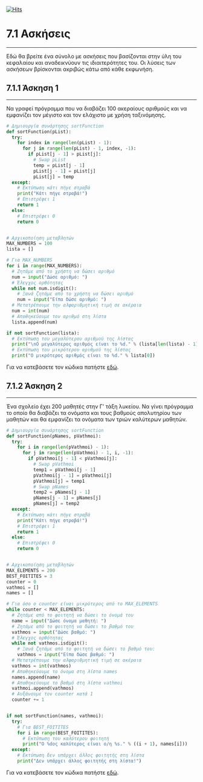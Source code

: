 [![Hits](https://hits.seeyoufarm.com/api/count/incr/badge.svg?url=https%3A%2F%2Feffie375.github.io%2FTPTE-AEGEAN&count_bg=%23E3802B&title_bg=%2307359E&icon=internetarchive.svg&icon_color=%23E7E7E7&title=%CE%A0%CF%81%CE%BF%CE%B2%CE%BF%CE%BB%CE%AD%CF%82&edge_flat=false)](https://hits.seeyoufarm.com)

# 7.1 Ασκήσεις

---

Εδώ θα βρείτε ένα σύνολο με ασκήσεις που βασίζονται στην ύλη του κεφαλαίου και αναδεικνύουν τις ιδιαιτερότητες του. Οι λύσεις των ασκήσεων βρίσκονται ακριβώς κάτω από κάθε εκφωνήση.

## 7.1.1 Άσκηση 1

---

Να γραφεί πρόγραµµα που να διαβάζει 100 ακεραίους αριθµούς και να εµφανίζει τον µέγιστο και τον ελάχιστο µε χρήση ταξινόµησης.

```python
# Δημιουργία συνάρτησης sortFunction
def sortFunction(pList):
  try:
    for index in range(len(pList) - 1):
      for j in range(len(pList) - 1, index, -1):
        if pList[j - 1] > pList[j]:
          # Swap pList
          temp = pList[j - 1]
          pList[j - 1] = pList[j]
          pList[j] = temp
  except:
    # Εκτύπωση κάτι πήγε στραβά
    print("Κάτι πήγε στραβά!")
    # Επιστρέφει 1
    return 1
  else:
    # Επιστρέφει 0
    return 0


# Αρχικοποίηση μεταβλητών
MAX_NUMBERS = 100
lista = []

# Για MAX_NUMBERS
for i in range(MAX_NUMBERS):
  # Ζητάμε από το χρήστη να δώσει αριθμό
  num = input("Δώσε αριθμό: ")
  # Έλεγχος ορθότητας
  while not num.isdigit():
    # Ξανά ζητάμε από το χρήστη να δώσει αριθμό
    num = input("Είπα δώσε αριθμό: ")
  # Μετατρέπουμε την αλφαριθμητική τιμή σε ακέραια
  num = int(num)
  # Αποθηκεύουμε τον αριθμό στη λίστα
  lista.append(num)

if not sortFunction(lista):
  # Εκτύπωση του μεγαλύτερου αριθμού της λίστας
  print("\nΟ μεγαλύτερος αριθμός είναι το %d." % (lista[len(lista) - 1]))
  # Εκτύπωση του μικρότερου αριθμού της λίστας
  print("Ο μικρότερος αριθμός είναι το %d." % lista[0])
```

Για να κατεβάσετε τον κώδικα πατήστε [εδώ](src/lecture-07-exercise-01.py).

## 7.1.2 Άσκηση 2

---

Ένα σχολείο έχει 200 µαθητές στην Γ’ τάξη λυκείου. Να γίνει πρόγραµµα το οποίο θα διαβάζει τα ονόµατα και τους βαθµούς απολυτηρίου των µαθητών και θα εµφανίζει τα ονόµατα των τριών καλύτερων µαθητών.

```python
# Δημιουργία συνάρτησης sortFunction
def sortFunction(pNames, pVathmoi):
  try:
    for i in range(len(pVathmoi) - 1):
      for j in range(len(pVathmoi) - 1, i, -1):
        if pVathmoi[j - 1] < pVathmoi[j]:
          # Swap pVathmoi
          temp1 = pVathmoi[j - 1]
          pVathmoi[j - 1] = pVathmoi[j]
          pVathmoi[j] = temp1
          # Swap pNames
          temp2 = pNames[j - 1]
          pNames[j - 1] = pNames[j]
          pNames[j] = temp2
  except:
    # Eκτύπωση κάτι πήγε στραβά
    print("Κάτι πήγε στραβά!")
    # Επιστρέφει 1
    return 1
  else:
    # Επιστρέφει 0
    return 0


# Αρχικοποίηση μεταβλητών
MAX_ELEMENTS = 200
BEST_FOITITES = 3
counter = 0
vathmoi = []
names = []

# Για όσο ο counter είναι μικρότερος από το MAX_ELEMENTS
while counter < MAX_ELEMENTS:
  # Ζητάμε από το φοιτητή να δώσει το όνομά του
  name = input("Δώσε όνομα μαθητή: ")
  # Ζητάμε από το φοιτητή να δώσει το βαθμό του
  vathmos = input("Δώσε βαθμό: ")
  # Έλεγχος ορθότητας
  while not vathmos.isdigit():
    # Ξανά ζητάμε από το φοιτητή να δώσει το βαθμό του:
    vathmos = input("Είπα δώσε βαθμό: ")
  # Μετατρέπουμε την αλφαριθμητική τιμή σε ακέραια
  vathmos = int(vathmos)
  # Αποθηκεύουμε το όνομα στη λίστα names
  names.append(name)
  # Αποθηκεύουμε το βαθμό στη λίστα vathmoi
  vathmoi.append(vathmos)
  # Αυξάνουμε τον counter κατά 1
  counter += 1


if not sortFunction(names, vathmoi):
  try:
    # Για BEST_FOITITES
    for i in range(BEST_FOITITES):
      # Εκτύπωση του καλύτερου φοιτητή
      print("Ο %dος καλύτερος είναι ο/η %s." % ((i + 1), names[i]))
  except:
    # Εκτύπωση δεν υπάρχει άλλος φοιτητής στη λίστα
    print("Δεν υπάρχει άλλος φοιτητής στη λίστα!")
```

Για να κατεβάσετε τον κώδικα πατήστε [εδώ](src/lecture-07-exercise-02.py).
